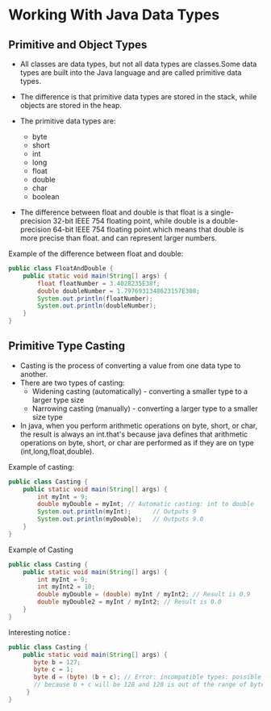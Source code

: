 # Working With Java Data Types


## Primitive and Object Types

- All classes are data types, but not all data types are classes.Some data types are built into the Java language and are called primitive data types.
- The difference is that primitive data types are stored in the stack, while objects are stored in the heap.
- The primitive data types are:
  - byte
  - short
  - int
  - long
  - float
  - double
  - char
  - boolean

- The difference between float and double is that float is a single-precision 32-bit IEEE 754 floating point, while double is a double-precision 64-bit IEEE 754 floating point.which means that double is more precise than float. and can represent larger numbers.

Example of the difference between float and double:
```java
public class FloatAndDouble {
    public static void main(String[] args) {
        float floatNumber = 3.4028235E38f;
        double doubleNumber = 1.7976931348623157E308;
        System.out.println(floatNumber);
        System.out.println(doubleNumber);
    }
}
```

## Primitive Type Casting

- Casting is the process of converting a value from one data type to another.
- There are two types of casting:
  - Widening casting (automatically) - converting a smaller type to a larger type size
  - Narrowing casting (manually) - converting a larger type to a smaller size type
- In java, when you perform arithmetic operations on byte, short, or char, the result is always an int.that's because java defines that arithmetic operations on byte, short, or char are performed as if they are on type (int,long,float,double).

Example of casting:
```java
public class Casting {
    public static void main(String[] args) {
        int myInt = 9;
        double myDouble = myInt; // Automatic casting: int to double
        System.out.println(myInt);      // Outputs 9
        System.out.println(myDouble);   // Outputs 9.0
    }
}
```

Example of Casting 
```java
public class Casting {
    public static void main(String[] args) {
        int myInt = 9;
        int myInt2 = 10;
        double myDouble = (double) myInt / myInt2; // Result is 0.9
        double myDouble2 = myInt / myInt2; // Result is 0.0
    }
}
```

Interesting notice :
```java
public class Casting {
    public static void main(String[] args) {
       byte b = 127;
       byte c = 1;
       byte d = (byte) (b + c); // Error: incompatible types: possible lossy conversion from int to byte => Result will be -128
       // because b + c will be 128 and 128 is out of the range of byte, so it will now go out of the range and start from the beginning of the range.
     }
}
```
